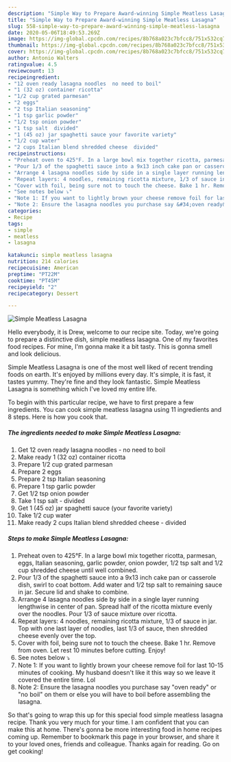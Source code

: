 ```yaml
---
description: "Simple Way to Prepare Award-winning Simple Meatless Lasagna"
title: "Simple Way to Prepare Award-winning Simple Meatless Lasagna"
slug: 558-simple-way-to-prepare-award-winning-simple-meatless-lasagna
date: 2020-05-06T18:49:53.269Z
image: https://img-global.cpcdn.com/recipes/8b768a023c7bfcc8/751x532cq70/simple-meatless-lasagna-recipe-main-photo.jpg
thumbnail: https://img-global.cpcdn.com/recipes/8b768a023c7bfcc8/751x532cq70/simple-meatless-lasagna-recipe-main-photo.jpg
cover: https://img-global.cpcdn.com/recipes/8b768a023c7bfcc8/751x532cq70/simple-meatless-lasagna-recipe-main-photo.jpg
author: Antonio Walters
ratingvalue: 4.5
reviewcount: 13
recipeingredient:
- "12 oven ready lasagna noodles  no need to boil"
- "1 (32 oz) container ricotta"
- "1/2 cup grated parmesan"
- "2 eggs"
- "2 tsp Italian seasoning"
- "1 tsp garlic powder"
- "1/2 tsp onion powder"
- "1 tsp salt  divided"
- "1 (45 oz) jar spaghetti sauce your favorite variety"
- "1/2 cup water"
- "2 cups Italian blend shredded cheese  divided"
recipeinstructions:
- "Preheat oven to 425°F. In a large bowl mix together ricotta, parmesan, eggs, Italian seasoning, garlic powder, onion powder, 1/2 tsp salt and 1/2 cup shredded cheese until well combined."
- "Pour 1/3 of the spaghetti sauce into a 9x13 inch cake pan or casserole dish, swirl to coat bottom. Add water and 1/2 tsp salt to remaining sauce in jar. Secure lid and shake to combine."
- "Arrange 4 lasagna noodles side by side in a single layer running lengthwise in center of pan. Spread half of the ricotta mixture evenly over the noodles. Pour 1/3 of sauce mixture over ricotta."
- "Repeat layers: 4 noodles, remaining ricotta mixture, 1/3 of sauce in jar. Top with one last layer of noodles, last 1/3 of sauce, then shredded cheese evenly over the top."
- "Cover with foil, being sure not to touch the cheese. Bake 1 hr. Remove from oven. Let rest 10 minutes before cutting. Enjoy!"
- "See notes below ⤵"
- "Note 1: If you want to lightly brown your cheese remove foil for last 10-15 minutes of cooking. My husband doesn&#39;t like it this way so we leave it covered the entire time. Lol"
- "Note 2: Ensure the lasagna noodles you purchase say &#34;oven ready&#34; or &#34;no boil&#34; on them or else you will have to boil before assembling the lasagna."
categories:
- Recipe
tags:
- simple
- meatless
- lasagna

katakunci: simple meatless lasagna 
nutrition: 214 calories
recipecuisine: American
preptime: "PT22M"
cooktime: "PT45M"
recipeyield: "2"
recipecategory: Dessert

---
```



![Simple Meatless Lasagna](https://img-global.cpcdn.com/recipes/8b768a023c7bfcc8/751x532cq70/simple-meatless-lasagna-recipe-main-photo.jpg)

Hello everybody, it is Drew, welcome to our recipe site. Today, we're going to prepare a distinctive dish, simple meatless lasagna. One of my favorites food recipes. For mine, I'm gonna make it a bit tasty. This is gonna smell and look delicious.



Simple Meatless Lasagna is one of the most well liked of recent trending foods on earth. It's enjoyed by millions every day. It's simple, it is fast, it tastes yummy. They're fine and they look fantastic. Simple Meatless Lasagna is something which I've loved my entire life.


To begin with this particular recipe, we have to first prepare a few ingredients. You can cook simple meatless lasagna using 11 ingredients and 8 steps. Here is how you cook that.

<!--inarticleads1-->

##### The ingredients needed to make Simple Meatless Lasagna:

1. Get 12 oven ready lasagna noodles - no need to boil
1. Make ready 1 (32 oz) container ricotta
1. Prepare 1/2 cup grated parmesan
1. Prepare 2 eggs
1. Prepare 2 tsp Italian seasoning
1. Prepare 1 tsp garlic powder
1. Get 1/2 tsp onion powder
1. Take 1 tsp salt - divided
1. Get 1 (45 oz) jar spaghetti sauce (your favorite variety)
1. Take 1/2 cup water
1. Make ready 2 cups Italian blend shredded cheese - divided




<!--inarticleads2-->

##### Steps to make Simple Meatless Lasagna:

1. Preheat oven to 425°F. In a large bowl mix together ricotta, parmesan, eggs, Italian seasoning, garlic powder, onion powder, 1/2 tsp salt and 1/2 cup shredded cheese until well combined.
1. Pour 1/3 of the spaghetti sauce into a 9x13 inch cake pan or casserole dish, swirl to coat bottom. Add water and 1/2 tsp salt to remaining sauce in jar. Secure lid and shake to combine.
1. Arrange 4 lasagna noodles side by side in a single layer running lengthwise in center of pan. Spread half of the ricotta mixture evenly over the noodles. Pour 1/3 of sauce mixture over ricotta.
1. Repeat layers: 4 noodles, remaining ricotta mixture, 1/3 of sauce in jar. Top with one last layer of noodles, last 1/3 of sauce, then shredded cheese evenly over the top.
1. Cover with foil, being sure not to touch the cheese. Bake 1 hr. Remove from oven. Let rest 10 minutes before cutting. Enjoy!
1. See notes below ⤵
1. Note 1: If you want to lightly brown your cheese remove foil for last 10-15 minutes of cooking. My husband doesn&#39;t like it this way so we leave it covered the entire time. Lol
1. Note 2: Ensure the lasagna noodles you purchase say &#34;oven ready&#34; or &#34;no boil&#34; on them or else you will have to boil before assembling the lasagna.




So that's going to wrap this up for this special food simple meatless lasagna recipe. Thank you very much for your time. I am confident that you can make this at home. There's gonna be more interesting food in home recipes coming up. Remember to bookmark this page in your browser, and share it to your loved ones, friends and colleague. Thanks again for reading. Go on get cooking!
